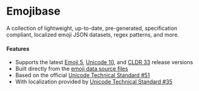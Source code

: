 # Emojibase

A collection of lightweight, up-to-date, pre-generated, specification compliant, localized emoji
JSON datasets, regex patterns, and more.

#### Features

* Supports the latest [Emoji 5](https://emojipedia.org/emoji-5.0/),
  [Unicode 10](http://unicode.org/versions/Unicode10.0.0/), and
  [CLDR 33](http://cldr.unicode.org/index/downloads/cldr-33) release versions
* Built directly from the [emoji data source files](http://unicode.org/Public/emoji/)
* Based on the official [Unicode Technical Standard #51](http://www.unicode.org/reports/tr51/)
* With localization provided by
  [Unicode Technical Standard #35](http://unicode.org/reports/tr35/tr35-general.html#Annotations)
